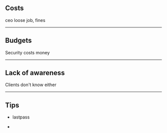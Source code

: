 ## Costs

ceo loose job, fines

***

## Budgets

Security costs money

***

## Lack of awareness

Clients don't know either

***

## Tips

* lastpass

* 
